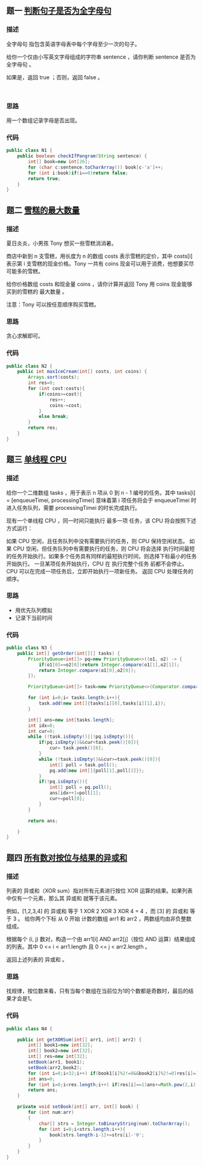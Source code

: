 ## 题一 [判断句子是否为全字母句](https://leetcode-cn.com/problems/check-if-the-sentence-is-pangram/)

### 描述 

全字母句 指包含英语字母表中每个字母至少一次的句子。

给你一个仅由小写英文字母组成的字符串 sentence ，请你判断 sentence 是否为 全字母句 。

如果是，返回 true ；否则，返回 false 。

&nbsp;<!-- more -->

### 思路

用一个数组记录字母是否出现。

### 代码

```java
public class N1 {
    public boolean checkIfPangram(String sentence) {
        int[] book=new int[26];
        for (char c:sentence.toCharArray()) book[c-'a']++;
        for (int i:book)if(i==0)return false;
        return true;
    }
}
```




## 题二 [雪糕的最大数量](https://leetcode-cn.com/problems/maximum-ice-cream-bars/)

### 描述

夏日炎炎，小男孩 Tony 想买一些雪糕消消暑。

商店中新到 n 支雪糕，用长度为 n 的数组 costs 表示雪糕的定价，其中 costs[i] 表示第 i 支雪糕的现金价格。Tony 一共有 coins 现金可以用于消费，他想要买尽可能多的雪糕。

给你价格数组 costs 和现金量 coins ，请你计算并返回 Tony 用 coins 现金能够买到的雪糕的 最大数量 。

注意：Tony 可以按任意顺序购买雪糕。

### 思路

贪心求解即可。

### 代码

```java
public class N2 {
    public int maxIceCream(int[] costs, int coins) {
        Arrays.sort(costs);
        int res=0;
        for (int cost:costs){
            if(coins>=cost){
                res++;
                coins-=cost;
            }
            else break;
        }
        return res;
    }
}
```

## 题三 [单线程 CPU](https://leetcode-cn.com/problems/single-threaded-cpu/)

### 描述

给你一个二维数组 tasks ，用于表示 n 项从 0 到 n - 1 编号的任务。其中 tasks[i] = [enqueueTimei, processingTimei] 意味着第 i 项任务将会于 enqueueTimei 时进入任务队列，需要 processingTimei 的时长完成执行。

现有一个单线程 CPU ，同一时间只能执行 最多一项 任务，该 CPU 将会按照下述方式运行：

如果 CPU 空闲，且任务队列中没有需要执行的任务，则 CPU 保持空闲状态。
如果 CPU 空闲，但任务队列中有需要执行的任务，则 CPU 将会选择 执行时间最短 的任务开始执行。如果多个任务具有同样的最短执行时间，则选择下标最小的任务开始执行。
一旦某项任务开始执行，CPU 在 执行完整个任务 前都不会停止。
CPU 可以在完成一项任务后，立即开始执行一项新任务。
返回 CPU 处理任务的顺序。

### 思路

+ 用优先队列模拟
+ 记录下当前时间

### 代码

```java
public class N3 {
    public int[] getOrder(int[][] tasks) {
        PriorityQueue<int[]> pq=new PriorityQueue<>((o1, o2) -> {
            if(o1[0]==o2[0])return Integer.compare(o1[1],o2[1]);
            return Integer.compare(o1[0],o2[0]);
        });

        PriorityQueue<int[]> task=new PriorityQueue<>(Comparator.comparingInt(o -> o[0]));

        for (int i=0;i< tasks.length;i++){
            task.add(new int[]{tasks[i][0],tasks[i][1],i});
        }

        int[] ans=new int[tasks.length];
        int idx=0;
        int cur=0;
        while (!task.isEmpty()||!pq.isEmpty()){
            if(pq.isEmpty()&&cur<task.peek()[0]){
                cur= task.peek()[0];
            }
            while (!task.isEmpty()&&cur>=task.peek()[0]){
                int[] poll = task.poll();
                pq.add(new int[]{poll[1],poll[2]});
            }
            if(!pq.isEmpty()){
                int[] poll = pq.poll();
                ans[idx++]=poll[1];
                cur+=poll[0];
            }
        }

        return ans;

    }
}
```

##  题四 [所有数对按位与结果的异或和](https://leetcode-cn.com/problems/find-xor-sum-of-all-pairs-bitwise-and/)

### 描述

列表的 异或和（XOR sum）指对所有元素进行按位 XOR 运算的结果。如果列表中仅有一个元素，那么其 异或和 就等于该元素。

例如，[1,2,3,4] 的 异或和 等于 1 XOR 2 XOR 3 XOR 4 = 4 ，而 [3] 的 异或和 等于 3 。
给你两个下标 从 0 开始 计数的数组 arr1 和 arr2 ，两数组均由非负整数组成。

根据每个 (i, j) 数对，构造一个由 arr1[i] AND arr2[j]（按位 AND 运算）结果组成的列表。其中 0 <= i < arr1.length 且 0 <= j < arr2.length 。

返回上述列表的 异或和 。

### 思路

找规律，按位数来看，只有当每个数组在当前位为1的个数都是奇数时，最后的结果才会是1。

### 代码

```java
public class N4 {

    public int getXORSum(int[] arr1, int[] arr2) {
        int[] book1=new int[32];
        int[] book2=new int[32];
        int[] res=new int[32];
        setBook(arr1, book1);
        setBook(arr2,book2);
        for (int i=0;i<32;i++) if(book1[i]%2!=0&&book2[i]%2!=0)res[i]=1;
        int ans=0;
        for (int i=0;i<res.length;i++) if(res[i]==1)ans+=Math.pow(2,i);
        return ans;
    }

    private void setBook(int[] arr, int[] book) {
        for (int num:arr)
        {
            char[] strs = Integer.toBinaryString(num).toCharArray();
            for (int i=0;i<strs.length;i++){
                book[strs.length-i-1]+=strs[i]-'0';
            }
        }
    }
}
```



